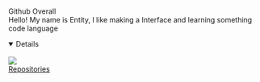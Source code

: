 <h1 align="center"></h1>
  <summary>
    Github Overall
  </summary>
    <a2>Hello! My name is Entity, I like making a Interface and learning something code language </a2>
</p>
</details>
<p align="center">
<details open>
     <br>
   <a href="https://github.com/EntityTR/Open-Source-WPF-UI" title="XAML">
    <img src="https://github-readme-stats.vercel.app/api/pin/?username=EntityTR&repo=Open-Source-WPF-UI&bg_color=191622&title_color=DA68AB&text_color=fff&layout=compact">
                  
     
  <summary>
    Repositories
  </summary>
</details>

